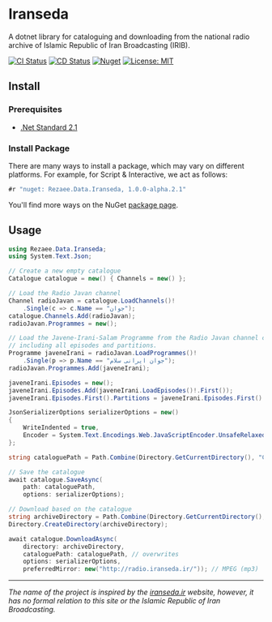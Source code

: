 ﻿# Iranseda

A dotnet library for cataloguing and downloading from the national radio archive of Islamic Republic of Iran Broadcasting (IRIB).

[![CI Status](https://github.com/alireza-rezaee/iranseda/actions/workflows/ci.yml/badge.svg)](https://github.com/alireza-rezaee/iranseda/actions/workflows/ci.yml)
[![CD Status](https://github.com/alireza-rezaee/iranseda/actions/workflows/cd.yml/badge.svg)](https://github.com/alireza-rezaee/iranseda/actions/workflows/cd.yml)
[![Nuget](https://img.shields.io/nuget/v/Rezaee.Data.Iranseda?color=blue&label=NuGet&logo=NuGet)](https://www.nuget.org/packages/Rezaee.Data.Iranseda/)
[![License: MIT](https://img.shields.io/badge/License-MIT-gray.svg)](./LICENSE)

## Install

### Prerequisites

- [.Net Standard 2.1](https://dotnet.microsoft.com/en-us/platform/dotnet-standard#versions)

### Install Package

There are many ways to install a package, which may vary on different platforms. For example, for Script & Interactive, we act as follows:

```csharp
#r "nuget: Rezaee.Data.Iranseda, 1.0.0-alpha.2.1"
```

You'll find more ways on the NuGet [package page](https://www.nuget.org/packages/Rezaee.Data.Iranseda/).

## Usage

```csharp
using Rezaee.Data.Iranseda;
using System.Text.Json;

// Create a new empty catalogue
Catalogue catalogue = new() { Channels = new() };

// Load the Radio Javan channel
Channel radioJavan = catalogue.LoadChannels()!
    .Single(c => c.Name == "جوان");
catalogue.Channels.Add(radioJavan);
radioJavan.Programmes = new();

// Load the Javene-Irani-Salam Programme from the Radio Javan channel completely,
// including all episodes and partitions.
Programme javeneIrani = radioJavan.LoadProgrammes()!
    .Single(p => p.Name == "جوان ایرانی سلام");
radioJavan.Programmes.Add(javeneIrani);

javeneIrani.Episodes = new();
javeneIrani.Episodes.Add(javeneIrani.LoadEpisodes()!.First());
javeneIrani.Episodes.First().Partitions = javeneIrani.Episodes.First().LoadPartitions();

JsonSerializerOptions serializerOptions = new()
{
    WriteIndented = true,
    Encoder = System.Text.Encodings.Web.JavaScriptEncoder.UnsafeRelaxedJsonEscaping
};

string cataloguePath = Path.Combine(Directory.GetCurrentDirectory(), "Catalogue.json");

// Save the catalogue
await catalogue.SaveAsync(
    path: cataloguePath,
    options: serializerOptions);

// Download based on the catalogue
string archiveDirectory = Path.Combine(Directory.GetCurrentDirectory(), "archive");
Directory.CreateDirectory(archiveDirectory);

await catalogue.DownloadAsync(
    directory: archiveDirectory,
    cataloguePath: cataloguePath, // overwrites
    options: serializerOptions,
    preferredMirror: new("http://radio.iranseda.ir/")); // MPEG (mp3)
```

---

*The name of the project is inspired by the [iranseda.ir](http://iranseda.ir/) website, however, it has no formal relation to this site or the Islamic Republic of Iran Broadcasting.*
